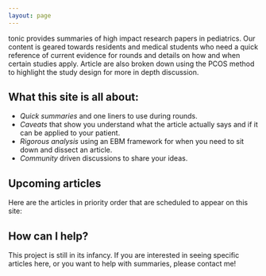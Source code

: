 ```yaml
---
layout: page
---
```


<span class="written-logo">tonic</span> provides summaries of high impact research papers in pediatrics. Our content is geared towards residents and medical students who need a quick reference of current evidence for rounds and details on how and when certain studies apply. Article are also broken down using the PCOS method to highlight the study design for more in depth discussion.

## What this site is all about:

* *Quick summaries* and one liners to use during rounds.
* *Caveats* that show you understand what the article actually says and if it can be applied to your patient.
* *Rigorous analysis* using an EBM framework for when you need to sit down and dissect an article.
* *Community* driven discussions to share your ideas.

## Upcoming articles

Here are the articles in priority order that are scheduled to appear on this site:

## How can I help?

This project is still in its infancy. If you are interested in seeing specific articles here, or you want to help with summaries, please contact me! 
